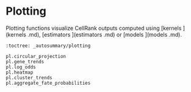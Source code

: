 
# Plotting
Plotting functions visualize CellRank outputs computed using [kernels <kernels>](kernels <kernels>.md), [estimators <estimators>](estimators <estimators>.md)
or [models <models>](models <models>.md).


    :toctree: _autosummary/plotting

    pl.circular_projection
    pl.gene_trends
    pl.log_odds
    pl.heatmap
    pl.cluster_trends
    pl.aggregate_fate_probabilities
